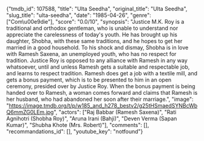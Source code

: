 {"tmdb_id": 107588, "title": "Ulta Seedha", "original_title": "Ulta Seedha", "slug_title": "ulta-seedha", "date": "1985-04-26", "genre": ["Com\u00e9die"], "score": "0.0/10", "synopsis": "Justice M.K. Roy is a traditional and orthodox gentleman, who is unable to understand nor appreciate the carelessness of today's youth. He has brought up his daughter, Shobha, with these same traditions, and he hopes to get her married in a good household. To his shock and dismay, Shobha is in love with Ramesh Saxena, an unemployed youth, who has no respect for tradition. Justice Roy is opposed to any alliance with Ramesh in any way whatsoever, until and unless Ramesh gets a suitable and respectable job, and learns to respect tradition. Ramesh does get a job with a textile mill, and gets a bonus payment, which is to be presented to him in an open ceremony, presided over by Justice Roy. When the bonus payment is being handed over to Ramesh, a woman comes forward and claims that Ramesh is her husband, who had abandoned her soon after their marriage.", "image": "https://image.tmdb.org/t/p/w185_and_h278_bestv2/g25tHSmaedSYNBcWbQ6mmZG0LEm.jpg", "actors": ["Raj Babbar (Ramesh Saxena)", "Rati Agnihotri (Shobha Roy)", "Aruna Irani (Bahji)", "Deven Verma (Sapan Kumar)", "Shubha Khote (Mrs. Robert)"], "comments": [], "recommandations_id": [], "youtube_key": "notfound"}
